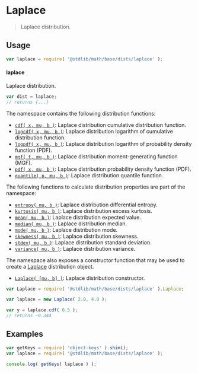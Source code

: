 <!--

@license Apache-2.0

Copyright (c) 2018 The Stdlib Authors.

Licensed under the Apache License, Version 2.0 (the "License");
you may not use this file except in compliance with the License.
You may obtain a copy of the License at

   http://www.apache.org/licenses/LICENSE-2.0

Unless required by applicable law or agreed to in writing, software
distributed under the License is distributed on an "AS IS" BASIS,
WITHOUT WARRANTIES OR CONDITIONS OF ANY KIND, either express or implied.
See the License for the specific language governing permissions and
limitations under the License.

-->

# Laplace

> Laplace distribution.

<section class="usage">

## Usage

```javascript
var laplace = require( '@stdlib/math/base/dists/laplace' );
```

#### laplace

Laplace distribution.

```javascript
var dist = laplace;
// returns {...}
```

The namespace contains the following distribution functions:

<!-- <toc pattern="*+(cdf|pdf|mgf|quantile)*"> -->

<div class="namespace-toc">

-   <span class="signature">[`cdf( x, mu, b )`][@stdlib/math/base/dists/laplace/cdf]</span><span class="delimiter">: </span><span class="description">Laplace distribution cumulative distribution function.</span>
-   <span class="signature">[`logcdf( x, mu, b )`][@stdlib/math/base/dists/laplace/logcdf]</span><span class="delimiter">: </span><span class="description">Laplace distribution logarithm of cumulative distribution function.</span>
-   <span class="signature">[`logpdf( x, mu, b )`][@stdlib/math/base/dists/laplace/logpdf]</span><span class="delimiter">: </span><span class="description">Laplace distribution logarithm of probability density function (PDF).</span>
-   <span class="signature">[`mgf( t, mu, b )`][@stdlib/math/base/dists/laplace/mgf]</span><span class="delimiter">: </span><span class="description">Laplace distribution moment-generating function (MGF).</span>
-   <span class="signature">[`pdf( x, mu, b )`][@stdlib/math/base/dists/laplace/pdf]</span><span class="delimiter">: </span><span class="description">Laplace distribution probability density function (PDF).</span>
-   <span class="signature">[`quantile( p, mu, b )`][@stdlib/math/base/dists/laplace/quantile]</span><span class="delimiter">: </span><span class="description">Laplace distribution quantile function.</span>

</div>

<!-- </toc> -->

The following functions to calculate distribution properties are part of the namespace:

<!-- <toc pattern="*+(entropy|kurtosis|mean|median|mode|skewness|stdev|variance)*"> -->

<div class="namespace-toc">

-   <span class="signature">[`entropy( mu, b )`][@stdlib/math/base/dists/laplace/entropy]</span><span class="delimiter">: </span><span class="description">Laplace distribution differential entropy.</span>
-   <span class="signature">[`kurtosis( mu, b )`][@stdlib/math/base/dists/laplace/kurtosis]</span><span class="delimiter">: </span><span class="description">Laplace distribution excess kurtosis.</span>
-   <span class="signature">[`mean( mu, b )`][@stdlib/math/base/dists/laplace/mean]</span><span class="delimiter">: </span><span class="description">Laplace distribution expected value.</span>
-   <span class="signature">[`median( mu, b )`][@stdlib/math/base/dists/laplace/median]</span><span class="delimiter">: </span><span class="description">Laplace distribution median.</span>
-   <span class="signature">[`mode( mu, b )`][@stdlib/math/base/dists/laplace/mode]</span><span class="delimiter">: </span><span class="description">Laplace distribution mode.</span>
-   <span class="signature">[`skewness( mu, b )`][@stdlib/math/base/dists/laplace/skewness]</span><span class="delimiter">: </span><span class="description">Laplace distribution skewness.</span>
-   <span class="signature">[`stdev( mu, b )`][@stdlib/math/base/dists/laplace/stdev]</span><span class="delimiter">: </span><span class="description">Laplace distribution standard deviation.</span>
-   <span class="signature">[`variance( mu, b )`][@stdlib/math/base/dists/laplace/variance]</span><span class="delimiter">: </span><span class="description">Laplace distribution variance.</span>

</div>

<!-- </toc> -->

The namespace also exposes a constructor function that may be used to create a [Laplace][laplace-distribution] distribution object.

<!-- <toc pattern="*ctor*"> -->

<div class="namespace-toc">

-   <span class="signature">[`Laplace( [mu, b] )`][@stdlib/math/base/dists/laplace/ctor]</span><span class="delimiter">: </span><span class="description">Laplace distribution constructor.</span>

</div>

<!-- </toc> -->

```javascript
var Laplace = require( '@stdlib/math/base/dists/laplace' ).Laplace;

var laplace = new Laplace( 2.0, 4.0 );

var y = laplace.cdf( 0.5 );
// returns ~0.344
```

</section>

<!-- /.usage -->

<section class="examples">

## Examples

<!-- TODO: better examples -->

<!-- eslint no-undef: "error" -->

```javascript
var getKeys = require( 'object-keys' ).shim();
var laplace = require( '@stdlib/math/base/dists/laplace' );

console.log( getKeys( laplace ) );
```

</section>

<!-- /.examples -->

<section class="links">

[laplace-distribution]: https://en.wikipedia.org/wiki/Laplace_distribution

<!-- <toc-links> -->

[@stdlib/math/base/dists/laplace/ctor]: https://github.com/stdlib-js/stdlib/tree/develop/lib/node_modules/%40stdlib/math/base/dists/laplace/ctor

[@stdlib/math/base/dists/laplace/entropy]: https://github.com/stdlib-js/stdlib/tree/develop/lib/node_modules/%40stdlib/math/base/dists/laplace/entropy

[@stdlib/math/base/dists/laplace/kurtosis]: https://github.com/stdlib-js/stdlib/tree/develop/lib/node_modules/%40stdlib/math/base/dists/laplace/kurtosis

[@stdlib/math/base/dists/laplace/mean]: https://github.com/stdlib-js/stdlib/tree/develop/lib/node_modules/%40stdlib/math/base/dists/laplace/mean

[@stdlib/math/base/dists/laplace/median]: https://github.com/stdlib-js/stdlib/tree/develop/lib/node_modules/%40stdlib/math/base/dists/laplace/median

[@stdlib/math/base/dists/laplace/mode]: https://github.com/stdlib-js/stdlib/tree/develop/lib/node_modules/%40stdlib/math/base/dists/laplace/mode

[@stdlib/math/base/dists/laplace/skewness]: https://github.com/stdlib-js/stdlib/tree/develop/lib/node_modules/%40stdlib/math/base/dists/laplace/skewness

[@stdlib/math/base/dists/laplace/stdev]: https://github.com/stdlib-js/stdlib/tree/develop/lib/node_modules/%40stdlib/math/base/dists/laplace/stdev

[@stdlib/math/base/dists/laplace/variance]: https://github.com/stdlib-js/stdlib/tree/develop/lib/node_modules/%40stdlib/math/base/dists/laplace/variance

[@stdlib/math/base/dists/laplace/cdf]: https://github.com/stdlib-js/stdlib/tree/develop/lib/node_modules/%40stdlib/math/base/dists/laplace/cdf

[@stdlib/math/base/dists/laplace/logcdf]: https://github.com/stdlib-js/stdlib/tree/develop/lib/node_modules/%40stdlib/math/base/dists/laplace/logcdf

[@stdlib/math/base/dists/laplace/logpdf]: https://github.com/stdlib-js/stdlib/tree/develop/lib/node_modules/%40stdlib/math/base/dists/laplace/logpdf

[@stdlib/math/base/dists/laplace/mgf]: https://github.com/stdlib-js/stdlib/tree/develop/lib/node_modules/%40stdlib/math/base/dists/laplace/mgf

[@stdlib/math/base/dists/laplace/pdf]: https://github.com/stdlib-js/stdlib/tree/develop/lib/node_modules/%40stdlib/math/base/dists/laplace/pdf

[@stdlib/math/base/dists/laplace/quantile]: https://github.com/stdlib-js/stdlib/tree/develop/lib/node_modules/%40stdlib/math/base/dists/laplace/quantile

<!-- </toc-links> -->

</section>

<!-- /.links -->
